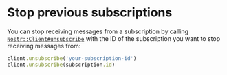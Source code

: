 # Stop previous subscriptions

You can stop receiving messages from a subscription by calling
[`Nostr::Client#unsubscribe`](https://www.rubydoc.info/gems/nostr/Nostr/Client#unsubscribe-instance_method) with the
ID of the subscription you want to stop receiving messages from:

```ruby
client.unsubscribe('your-subscription-id')
client.unsubscribe(subscription.id)
```
